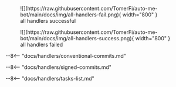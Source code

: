 <figure markdown>
  ![](https://raw.githubusercontent.com/TomerFi/auto-me-bot/main/docs/img/all-handlers-fail.png){ width="800" }
  <figcaption>all handlers successful</figcaption>
</figure>

<figure markdown>
  ![](https://raw.githubusercontent.com/TomerFi/auto-me-bot/main/docs/img/all-handlers-success.png){ width="800" }
  <figcaption>all handlers failed</figcaption>
</figure>

--8<-- "docs/handlers/conventional-commits.md"

--8<-- "docs/handlers/signed-commits.md"

--8<-- "docs/handlers/tasks-list.md"

